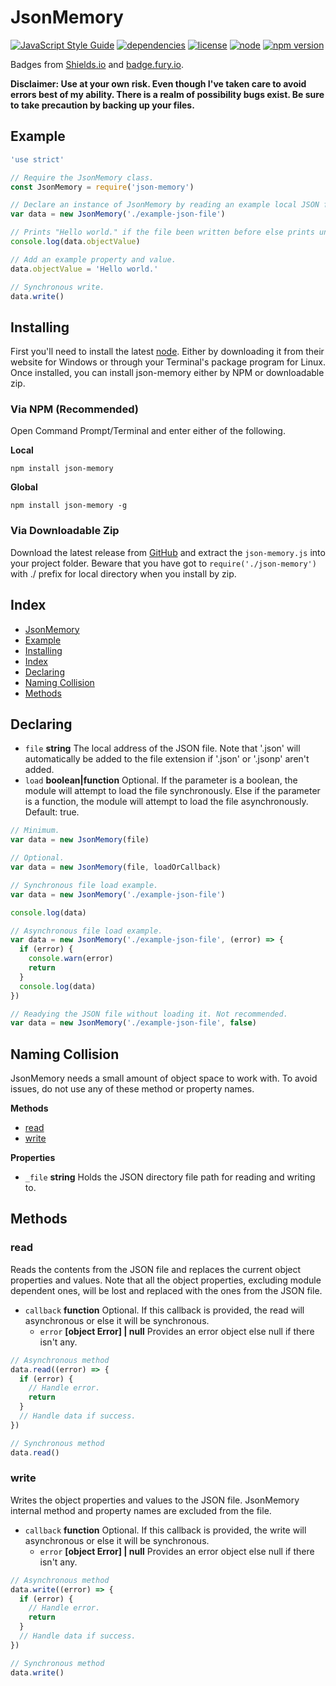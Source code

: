 # JsonMemory

[![JavaScript Style Guide](https://img.shields.io/badge/code_style-standard-brightgreen.svg)](https://standardjs.com)
[![dependencies](https://img.shields.io/badge/dependences-0-blue.svg)]()
[![license](https://img.shields.io/badge/license-MIT-blue.svg)](LICENSE)
[![node](https://img.shields.io/badge/node->%3D6.11.4-blue.svg)]()
[![npm version](https://badge.fury.io/js/json-memory.svg)](https://badge.fury.io/js/json-memory)

Badges from [Shields.io](http://shields.io) and [badge.fury.io](https://badge.fury.io).

**Disclaimer: Use at your own risk. Even though I've taken care to avoid errors best of my ability. There is a realm of possibility bugs exist. Be sure to take precaution by backing up your files.**

## Example

```javascript
'use strict'

// Require the JsonMemory class.
const JsonMemory = require('json-memory')

// Declare an instance of JsonMemory by reading an example local JSON file.
var data = new JsonMemory('./example-json-file')

// Prints "Hello world." if the file been written before else prints undefined.
console.log(data.objectValue)

// Add an example property and value.
data.objectValue = 'Hello world.'

// Synchronous write.
data.write()
```

## Installing

First you'll need to install the latest [node](https://nodejs.org/en/). Either by downloading it from their website for Windows or through your Terminal's package program for Linux. Once installed, you can install json-memory either by NPM or downloadable zip.

### Via NPM (Recommended)

Open Command Prompt/Terminal and enter either of the following.

**Local**

```npm install json-memory```

**Global**

```npm install json-memory -g```

### Via Downloadable Zip

Download the latest release from [GitHub](https://github.com/NightfallAlicorn/json-memory/releases) and extract the `json-memory.js` into your project folder. Beware that you have got to `require('./json-memory')` with ./ prefix for local directory when you install by zip.

## Index

* [JsonMemory](#jsonmemory)
* [Example](#example)
* [Installing](#installing)
* [Index](#index)
* [Declaring](#declaring)
* [Naming Collision](#naming-collision)
* [Methods](#methods)

## Declaring

* `file` **string** The local address of the JSON file. Note that '.json' will automatically be added to the file extension if '.json' or '.jsonp' aren't added.
* `load` **boolean|function** Optional. If the parameter is a boolean, the module will attempt to load the file synchronously. Else if the parameter is a function, the module will attempt to load the file asynchronously. Default: true.

```javascript
// Minimum.
var data = new JsonMemory(file)

// Optional.
var data = new JsonMemory(file, loadOrCallback)

// Synchronous file load example.
var data = new JsonMemory('./example-json-file')

console.log(data)

// Asynchronous file load example.
var data = new JsonMemory('./example-json-file', (error) => {
  if (error) {
    console.warn(error)
    return
  }
  console.log(data)
})

// Readying the JSON file without loading it. Not recommended.
var data = new JsonMemory('./example-json-file', false)
```

## Naming Collision

JsonMemory needs a small amount of object space to work with. To avoid issues, do not use any of these method or property  names.

**Methods**

* [read](#read)
* [write](#write)

**Properties**

* `_file` **string** Holds the JSON directory file path for reading and writing to.

## Methods

### read

Reads the contents from the JSON file and replaces the current object properties and values. Note that all the object properties, excluding module dependent ones, will be lost and replaced with the ones from the JSON file.

* `callback` **function** Optional. If this callback is provided, the read will asynchronous or else it will be synchronous.
    * `error` **[object Error] | null** Provides an error object else null if there isn't any.

```javascript
// Asynchronous method
data.read((error) => {
  if (error) {
    // Handle error.
    return
  }
  // Handle data if success.
})

// Synchronous method
data.read()
```

### write

Writes the object properties and values to the JSON file. JsonMemory internal method and property names are excluded from the file.

* `callback` **function** Optional. If this callback is provided, the write will asynchronous or else it will be synchronous.
    * `error` **[object Error] | null** Provides an error object else null if there isn't any.

```javascript
// Asynchronous method
data.write((error) => {
  if (error) {
    // Handle error.
    return
  }
  // Handle data if success.
})

// Synchronous method
data.write()
```